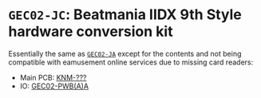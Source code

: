 # `GEC02-JC`: Beatmania IIDX 9th Style hardware conversion kit

Essentially the same as [`GEC02-JA`](GEC02-JA.md) except for the contents and not being
compatible with eamusement online services due to missing card readers:

* Main PCB: [KNM-???](../boards.md#knm-???)
* IO: [GEC02-PWB(A)A](../io.md#GEC02-PWBAA)